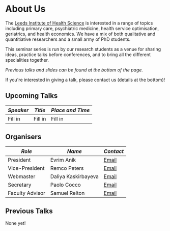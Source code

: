 # About Us

The [Leeds Institute of Health Science](https://medicinehealth.leeds.ac.uk/homepage/146/leeds_institute_of_health_science)
is interested in a range of topics including primary care, psychiatric medicine, health service optimisation, geriatrics,
and health economics. We have a mix of both qualitative and quantitiative researchers and a small army of PhD students.

This seminar series is run by our research students as a venue for sharing ideas, practice talks before conferences,
and to bring all the different specialities together.

*Previous talks and slides can be found at the bottom of the page.*

If you're interested in giving a talk, please contact us (details at the bottom)!

## Upcoming Talks

| *Speaker* | *Title* | *Place and Time*|
|-----------|---------|-----------------|
| Fill in   | Fill in | Fill in         |

## Organisers

| *Role* | *Name* | *Contact* |
|--------|--------|-----------|
| President | Evrim Anik | [Email](mailto:umean@leeds.ac.uk) |
| Vice-President | Remco Peters | [Email](mailto:umrpe@leeds.ac.uk) |
| Webmaster | Daliya Kaskirbayeva | [Email](mailto:umdk@leeds.ac.uk) |
| Secretary | Paolo Cocco | [Email](mailto:umpc@leeds.ac.uk) |
| Faculty Advisor | Samuel Relton | [Email](mailto:s.d.relton@leeds.ac.uk) |

## Previous Talks

None yet!
